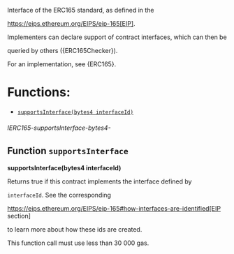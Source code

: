 Interface of the ERC165 standard, as defined in the

https://eips.ethereum.org/EIPS/eip-165[EIP].

Implementers can declare support of contract interfaces, which can then be

queried by others ({ERC165Checker}).

For an implementation, see {ERC165}.

# Functions:

 - [`supportsInterface(bytes4 interfaceId)`](#IERC165-supportsInterface-bytes4-)

###### *IERC165-supportsInterface-bytes4-*

## Function `supportsInterface`

**supportsInterface(bytes4 interfaceId)**

Returns true if this contract implements the interface defined by

`interfaceId`. See the corresponding

https://eips.ethereum.org/EIPS/eip-165#how-interfaces-are-identified[EIP section]

to learn more about how these ids are created.

This function call must use less than 30 000 gas.
